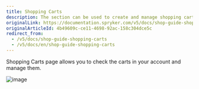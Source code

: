 ```yaml
---
title: Shopping Carts
description: The section can be used to create and manage shopping carts in the customer account.
originalLink: https://documentation.spryker.com/v5/docs/shop-guide-shopping-carts
originalArticleId: 4b49609c-ce11-4698-92ac-158c304dce5c
redirect_from:
  - /v5/docs/shop-guide-shopping-carts
  - /v5/docs/en/shop-guide-shopping-carts
---
```


Shopping Carts page allows you to check the carts in your account and manage them.

![image](https://spryker.s3.eu-central-1.amazonaws.com/docs/User+Guides/Shop+User+Guides/Shopping+Carts/shopping-carts-gif.gif)  
